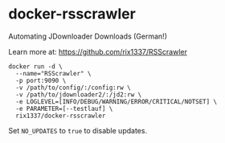 # docker-rsscrawler
Automating JDownloader Downloads (German!)

Learn more at:
https://github.com/rix1337/RSScrawler

```
docker run -d \
  --name="RSScrawler" \
  -p port:9090 \
  -v /path/to/config/:/config:rw \
  -v /path/to/jdownloader2/:/jd2:rw \
  -e LOGLEVEL=[INFO/DEBUG/WARNING/ERROR/CRITICAL/NOTSET] \
  -e PARAMETER=[--testlauf] \
  rix1337/docker-rsscrawler
  ```
Set `NO_UPDATES` to `true` to disable updates.
